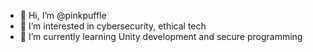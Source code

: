 - 👋 Hi, I’m @pinkpuffle
- 👀 I’m interested in cybersecurity, ethical tech
- 🌱 I’m currently learning Unity development and secure programming
<!---- 💞️ I’m looking to collaborate on ...
- 📫 How to reach me ...-->

<!---
pinkpuffle/pinkpuffle is a ✨ special ✨ repository because its `README.md` (this file) appears on your GitHub profile.
You can click the Preview link to take a look at your changes.
--->
